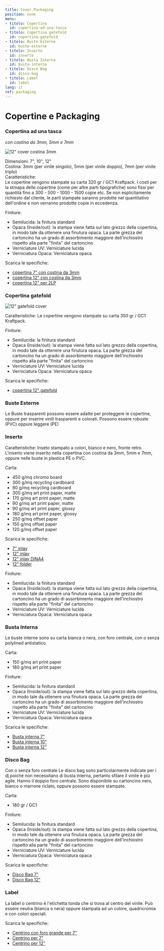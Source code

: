 ```yaml
---
title: Cover Packaging
position: none
menu:
- titolo: Copertina
  id: copertina-ad-una-tasca
- titolo: Copertina gatefold
  id: copertina-gatefold
- titolo: Buste Esterne
  id: buste-esterne
- titolo: Inserto
  id: inserto
- titolo: Busta Interna
  id: busta-interna
- titolo: Disco Bag
  id: disco-bag
- titolo: Label
  id: label
lang: it
ref: packaging
---
```


# Copertine e Packaging

### Copertina ad una tasca
*con costina da 3mm, 5mm e 7mm*


![12" cover costina 3mm](/img/Costina3mm_.jpg)

Dimensioni: 7", 10", 12"<br>
Costina: 3mm (per vinile singolo), 5mm (per vinile doppio), 7mm (per vinile triplo)<br>
Caratteristiche:<br>
Le copertine vengono stampate su carta 320 gr / GC1 Kraftpack.
I costi per la stmapa delle copertine (come per altre parti tipografiche) sono fissi per quantità fino a 300 - 500 - 1000 - 1500 copie etc. Se non esplicitamente richiesto dal cliente, le parti stampate saranno prodotte nel quantitativo dell'ordine e non verranno prodotte copie in eccedenza. 

Finiture:

* Semilucida: la finitura standard
* Opaca (Inside/out): la stampa viene fatta sul lato grezzo della copertina, in modo tale da ottenere una finutura opaca. La parte grezza del cartoncino ha un grado di assorbimento maggiore dell'inchiostro rispetto alla parte "finita" del cartoncino
* Verniciature UV: Verniciature lucida
* Verniciatura Opaca: Verniciatura opaca

Scarica le specifiche:

* <a href="https://www.randmuzik.de/media/spinedsleeve_7inch_2019_1.pdf" target="_blank">copertina 7" con costina da 3mm</a>
* <a href="https://www.randmuzik.de/media/spinedsleeve_12inch_2019.pdf" target="_blank">copertina 12" con costina da 3mm</a>
* <a href="https://www.randmuzik.de/media/slipcase_12inch_2019.pdf" target="_blank">copertina 12" per 2LP</a>


### Copertina gatefold

![12" gatefold cover](/img/gatefold800px.png)

Caratteristiche:
Le copertine vengono stampate su carta 350 gr / GC1 Kraftpack.

Finiture:

* Semilucida: la finitura standard
* Opaca (Inside/out): la stampa viene fatta sul lato grezzo della copertina, in modo tale da ottenere una finutura opaca. La parte grezza del cartoncino ha un grado di assorbimento maggiore dell'inchiostro rispetto alla parte "finita" del cartoncino
* Verniciature UV: Verniciature lucida
* Verniciatura Opaca: Verniciatura opaca

Scarica le specifiche:

* <a href="https://www.randmuzik.de/media/gatefold_12inch_6mm_2019.pdf" target="_blank">copertina 12" gatefold</a>

### Buste Esterne

Le Buste trasparenti possono essere adatte per proteggere le copertine, oppure per inserire vinili trasparenti e colorati.
Possono essere robuste (PVC) oppure leggere (PE)


### Inserto

Caratteristiche:
Inseto stampato a colori, bianco e nero, fronte retro. L'inserto viene inserito nella copertina con costina da 3mm, 5mm e 7mm, oppure nelle buste in plastica PE o PVC.

Carta:

* 450 g/mq chromo board
* 300 g/mq recycling cardboard
* 80 g/mq recycling cardboard
* 300 g/mq art print paper, matte
* 170 g/mq art print paper, matte
* 90 g/mq art print paper, matte
* 90 g/mq art print paper, glossy
* 180 g/mq art print paper, glossy
* 250 g/mq offset paper
* 150 g/mq offset paper
* 120 g/mq offset paper

Scarica le specifiche:

* <a href="https://www.randmuzik.de/media/inlay_7inch_2019.pdf" target="_blank">7" inlay</a>
* <a href="https://www.randmuzik.de/media/inlay_12inch_2019.pdf" target="_blank">12" inlay</a>
* <a href="https://www.randmuzik.de/media/inlay_din_a4_2019.pdf" target="_blank">12" inlay DINA4</a>
* <a href="https://www.randmuzik.de/media/folder_12inch_2019.pdf" target="_blank">12" folder</a>

Finiture:

* Semilucida: la finitura standard
* Opaca (Inside/out): la stampa viene fatta sul lato grezzo della copertina, in modo tale da ottenere una finutura opaca. La parte grezza del cartoncino ha un grado di assorbimento maggiore dell'inchiostro rispetto alla parte "finita" del cartoncino
* Verniciature UV: Verniciature lucida
* Verniciatura Opaca: Verniciatura opaca

### Busta Interna

Le buste interne sono su carta bianca o nera, con foro centrale, con o senza polylined antistatico.

Carta:

* 150 g/mq art print paper
* 180 g/mq art print paper

Finiture:

* Semilucida: la finitura standard
* Opaca (Inside/out): la stampa viene fatta sul lato grezzo della copertina, in modo tale da ottenere una finutura opaca. La parte grezza del cartoncino ha un grado di assorbimento maggiore dell'inchiostro rispetto alla parte "finita" del cartoncino
* Verniciature UV: Verniciature lucida
* Verniciatura Opaca: Verniciatura opaca


Scarica le specifiche:

* <a href="https://www.randmuzik.de/media/innersleeve_7inch_2019.pdf" target="_blank">Busta interna 7"</a>
* <a href="http://www.randmuzik.de/media/10inch_discosleeve.pdf" target="_blank">Busta interna 10"</a>
* <a href="https://www.randmuzik.de/media/innersleeve_12inch_2019.pdf" target="_blank">Busta interna 12"</a>




### Disco Bag
Con o senza foro centrale
Le disco bag sono particolarmente indicate per i dj poiché non necessitano di busta interna, pertanto sfilare il vinile è più agile. Hanno il doppio foro centrale. Sono disponibile su cartoncino nero, bianco o marrone riclato, oppure possono essere stampate.


Carta:

* 180 gr / GC1 

Finiture:

* Semilucida: la finitura standard
* Opaca (Inside/out): la stampa viene fatta sul lato grezzo della copertina, in modo tale da ottenere una finutura opaca. La parte grezza del cartoncino ha un grado di assorbimento maggiore dell'inchiostro rispetto alla parte "finita" del cartoncino
* Verniciature UV: Verniciature lucida
* Verniciatura Opaca: Verniciatura opaca

Scarica le specifiche:

* <a href="https://www.randmuzik.de/media/discosleeve_7inch_2019.pdf" target="_blank">Disco Bag 7"</a>
* <a href="https://www.randmuzik.de/media/discosleeve_12inch_2019.pdf" target="_blank">Disco Bag 12"</a>


### Label

La label o centrino è l'etichetta tonda che si trova al centro del vinile. Può essere neutra (bianca o nera) oppure stampata ad un colore, quadricromia e con colori speciali.

Scarica le specifiche:

* <a href="https://www.randmuzik.de/media/label_7inch_km_2019.pdf" target="_blank">Centrino con foro grande per 7"</a>
* <a href="https://www.randmuzik.de/media/label_7inch_km_2019.pdf" target="_blank">Centrino per 7"</a>
* <a href="https://www.randmuzik.de/media/label_12inch_2019.pdf" target="_blank">Centrino per 12"</a>




